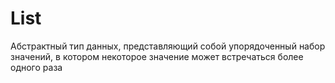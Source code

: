 # List

Абстрактный тип данных, представляющий собой упорядоченный набор значений, в котором некоторое значение может встречаться более одного раза

